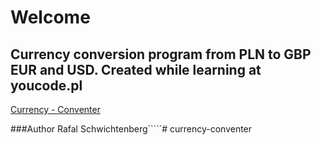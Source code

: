 ﻿
# Welcome



## Currency conversion program from PLN to GBP EUR and USD. Created while learning at youcode.pl

[Currency - Conventer](https://rafal-schwichtenberg.github.io/currency-conventer/)



###Author Rafal Schwichtenberg`````# currency-conventer
